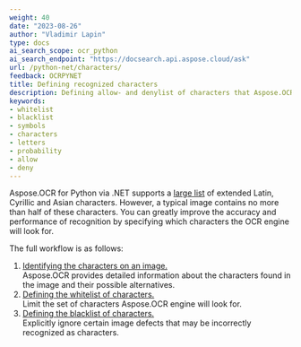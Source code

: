 ```yaml
---
weight: 40
date: "2023-08-26"
author: "Vladimir Lapin"
type: docs
ai_search_scope: ocr_python
ai_search_endpoint: "https://docsearch.api.aspose.cloud/ask"
url: /python-net/characters/
feedback: OCRPYNET
title: Defining recognized characters
description: Defining allow- and denylist of characters that Aspose.OCR for Python via .NET looks for.
keywords:
- whitelist
- blacklist
- symbols
- characters
- letters
- probability
- allow
- deny
---
```


Aspose.OCR for Python via .NET supports a [large list](/ocr/python-net/recognition-languages/) of extended Latin, Cyrillic and Asian characters. However, a typical image contains no more than half of these characters. You can greatly improve the accuracy and performance of recognition by specifying which characters the OCR engine will look for.

The full workflow is as follows:

1. [Identifying the characters on an image.](/ocr/python-net/characters-identify/)  
   Aspose.OCR provides detailed information about the characters found in the image and their possible alternatives.
2. [Defining the whitelist of characters.](/ocr/python-net/characters-whitelist/)  
   Limit the set of characters Aspose.OCR engine will look for.
3. [Defining the blacklist of characters.](/ocr/python-net/characters-blacklist/)  
   Explicitly ignore certain image defects that may be incorrectly recognized as characters.
